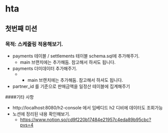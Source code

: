 # hta

## 첫번째 미션
### 목적: 스케줄링 적용해보기.
* payments 테이블 / settlements 테이블 schema.sql에 추가해주기.
  * main 브랜치에는 추가해둠. 참고해서 하셔도 됩니다.
* payments 더미데이터 추가해주기.
  * * main 브랜치에는 추가해둠. 참고해서 하셔도 됩니다.
* partner_id 를 기준으로 판매금액을 일정산 테이블에 집계해주기

####기타 사항
* http://localhost:8080/h2-console 에서 임베디드 h2 디비에 데이터도 조회가능
* 노션에 정리된 내용 확인해보기.
  * https://www.notion.so/cd9f220b17484e21957c4eda89b95cbc?pvs=4 